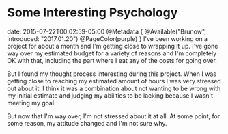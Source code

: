 # Some Interesting Psychology
date: 2015-07-22T00:02:59-05:00
@Metadata {
  @Available("Brunow", introduced: "2017.01.20")
  @PageColor(purple)
}
I've been working on a project for about a month and I'm getting close to wrapping it up. I've gone way over my estimated budget for a variety of reasons and I'm completely OK with that, including the part where I eat any of the costs for going over.

But I found my thought process interesting during this project. When I was getting close to reaching my estimated amount of hours I was very stressed out about it. I think it was a combination about not wanting to be wrong with my initial estimate and judging my abilities to be lacking because I wasn't meeting my goal.

But now that I'm way over, I'm not stressed about it at all. At some point, for some reason, my attitude changed and I'm not sure why.
